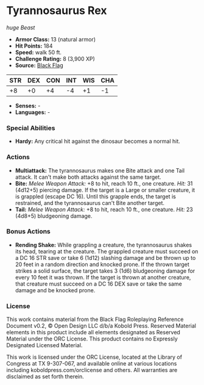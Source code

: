 # Tyrannosaurus Rex

*huge* *Beast*

- **Armor Class:** 13 (natural armor)
- **Hit Points:** 184 
- **Speed:** walk 50 ft.
- **Challenge Rating:** 8 (3,900 XP)
- **Source:** [Black Flag](https://koboldpress.com/kpstore/product/tovrpg-pg-mv/)

| STR | DEX | CON | INT | WIS | CHA |
| --- | --- | --- | --- | --- | --- |
| +8 | +0 | +4 | -4 | +1 | -1 |

- **Senses:** -
- **Languages:** -

### Special Abilities

- **Hardy:** Any critical hit against the dinosaur becomes a normal hit.

### Actions

- **Multiattack:** The tyrannosaurus makes one Bite attack and one Tail attack. It can't make both attacks against the same target.
- **Bite:** _Melee Weapon Attack:_ +8 to hit, reach 10 ft., one creature. _Hit:_ 31 (4d12+5) piercing damage. If the target is a Large or smaller creature, it is grappled (escape DC 16). Until this grapple ends, the target is restrained, and the tyrannosaurus can't Bite another target.
- **Tail:** _Melee Weapon Attack:_ +8 to hit, reach 10 ft., one creature. _Hit:_ 23 (4d8+5) bludgeoning damage.

### Bonus Actions

- **Rending Shake:** While grappling a creature, the tyrannosaurus shakes its head, tearing at the creature. The grappled creature must succeed on a DC 16 STR save or take 6 (1d12) slashing damage and be thrown up to 20 feet in a random direction and knocked prone. If the thrown target strikes a solid surface, the target takes 3 (1d6) bludgeoning damage for every 10 feet it was thrown. If the target is thrown at another creature, that creature must succeed on a DC 16 DEX save or take the same damage and be knocked prone.


### License

This work contains material from the Black Flag Roleplaying Reference Document v0.2, © Open Design LLC d/b/a Kobold Press. Reserved Material elements in this product include all elements designated as Reserved Material under the ORC License. This product contains no Expressly Designated Licensed Material.

This work is licensed under the ORC License, located at the Library of Congress at TX 9-307-067, and available online at various locations including koboldpress.com/orclicense and others. All warranties are disclaimed as set forth therein.
